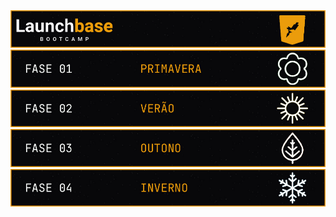 <div style="text-align: center;">
  <a href="#">
    <img alt="LaunchBase" src="./.github/logo.jpg"/>
  </a>
  <a href="./1Fase">
    <img src="./.github/card_01.jpg">
  </a>
  <a href="./2Fase">
    <img src="./.github/card_02.jpg">
  </a>
  <a href="./3Fase">
    <img src="./.github/card_03.jpg">
  </a>
  <a href="./4Fase">
    <img src="./.github/card_04.jpg">
  </a>
</div>